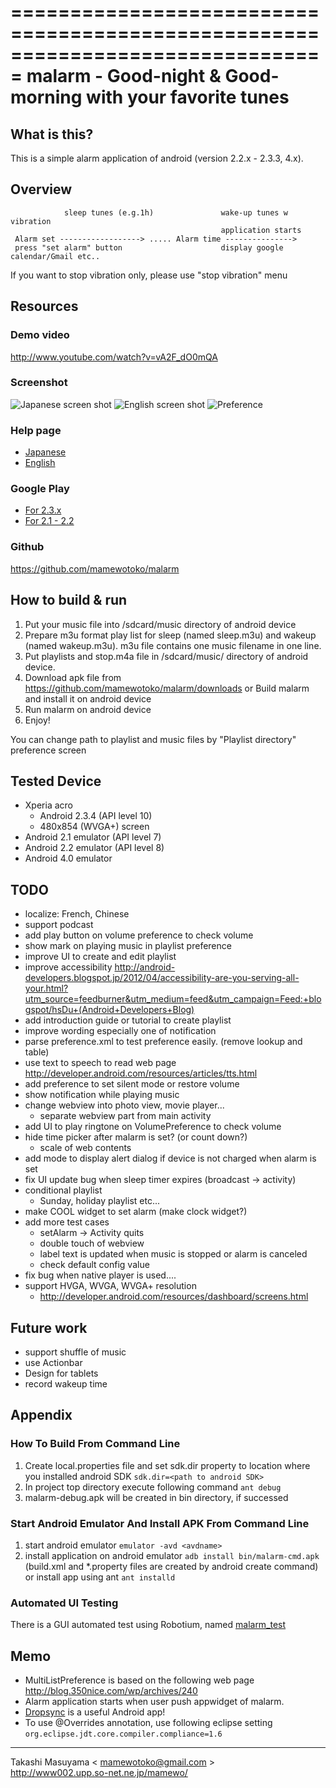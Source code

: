 ===============================================================================
malarm - Good-night & Good-morning with your favorite tunes
===============================================================================

What is this?
----------------------
This is a simple alarm application of android (version 2.2.x - 2.3.3, 4.x).

Overview
----------------------
                sleep tunes (e.g.1h)               wake-up tunes w vibration
                                                   application starts
     Alarm set ------------------> ..... Alarm time --------------->
     press "set alarm" button                      display google calendar/Gmail etc..
     

 If you want to stop vibration only, please use "stop vibration" menu

Resources
----------------------
### Demo video
http://www.youtube.com/watch?v=vA2F_dO0mQA

### Screenshot
![Japanese screen shot](https://github.com/mamewotoko/malarm/raw/master/doc/alarm_ja.png)
![English screen shot](https://github.com/mamewotoko/malarm/raw/master/doc/alarm_en.png)
![Preference](https://github.com/mamewotoko/malarm/raw/master/doc/malarm_pref.png)

### Help page
* [Japanese](http://mamewotoko.github.com/malarm/doc/index.html) 
* [English](http://mamewotoko.github.com/malarm/doc/index_en.html)

### Google Play
* [For 2.3.x](https://play.google.com/store/apps/details?id=com.mamewo.malarm24)
* [For 2.1 - 2.2](https://play.google.com/store/apps/details?id=com.mamewo.malarm78)

### Github
https://github.com/mamewotoko/malarm

How to build & run
----------------------
1. Put your music file into /sdcard/music directory of android device
2. Prepare m3u format play list for sleep (named sleep.m3u) and wakeup (named wakeup.m3u).
m3u file contains one music filename in one line.
3. Put playlists and stop.m4a file in /sdcard/music/ directory of android device.
4. Download apk file from 
https://github.com/mamewotoko/malarm/downloads
or Build malarm and install it on android device
5. Run malarm on android device
6. Enjoy!

You can change path to playlist and music files by "Playlist directory" preference screen

Tested Device
----------------------
* Xperia acro
    * Android 2.3.4 (API level 10)
    * 480x854 (WVGA+) screen
* Android 2.1 emulator (API level 7)
* Android 2.2 emulator (API level 8)
* Android 4.0 emulator

TODO
----------------------
* localize: French, Chinese
* support podcast
* add play button on volume preference to check volume
* show mark on playing music in playlist preference
* improve UI to create and edit playlist
* improve accessibility
http://android-developers.blogspot.jp/2012/04/accessibility-are-you-serving-all-your.html?utm_source=feedburner&utm_medium=feed&utm_campaign=Feed:+blogspot/hsDu+(Android+Developers+Blog)
* add introduction guide or tutorial to create playlist
* improve wording especially one of notification
* parse preference.xml to test preference easily. (remove lookup and table)
* use text to speech to read web page
http://developer.android.com/resources/articles/tts.html
* add preference to set silent mode or restore volume
* show notification while playing music
* change webview into photo view, movie player...
    * separate webview part from main activity
* add UI to play ringtone on VolumePreference to check volume
* hide time picker after malarm is set? (or count down?)
    * scale of web contents
* add mode to display alert dialog if device is not charged when alarm is set
* fix UI update bug when sleep timer expires (broadcast -> activity)
* conditional playlist
    * Sunday, holiday playlist etc...
* make COOL widget to set alarm (make clock widget?)
* add more test cases
    * setAlarm -> Activity quits
    * double touch of webview
    * label text is updated when music is stopped or alarm is canceled
    * check default config value
* fix bug when native player is used....
* support HVGA, WVGA, WVGA+ resolution
    * http://developer.android.com/resources/dashboard/screens.html

Future work
----------------------
* support shuffle of music
* use Actionbar
* Design for tablets
* record wakeup time

Appendix
----------------------
### How To Build From Command Line
1. Create local.properties file and set sdk.dir property to location where you installed android SDK
    `sdk.dir=<path to android SDK>`
2. In project top directory execute following command
    `ant debug`
3. malarm-debug.apk will be created in bin directory, if successed

### Start Android Emulator And Install APK From Command Line
1. start android emulator
    `emulator -avd <avdname>`
2. install application on android emulator
    `adb install bin/malarm-cmd.apk`
(build.xml and *.property files are created by android create command)
or install app using ant
    `ant installd`

### Automated UI Testing
There is a GUI automated test using Robotium, named
[malarm_test](https://github.com/mamewotoko/malarm_test)

Memo
----------------------
* MultiListPreference is based on the following web page
http://blog.350nice.com/wp/archives/240
* Alarm application starts when user push appwidget of malarm.
* [Dropsync](https://play.google.com/store/apps/details?id=com.ttxapps.dropsync) is a useful Android app!
* To use @Overrides annotation, use following eclipse setting 
`org.eclipse.jdt.core.compiler.compliance=1.6`

----
Takashi Masuyama < mamewotoko@gmail.com >  
http://www002.upp.so-net.ne.jp/mamewo/

